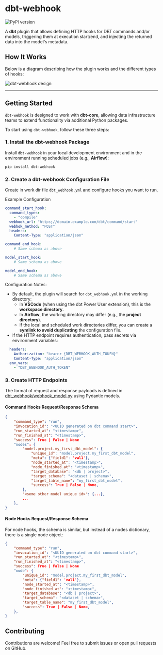 # dbt-webhook
![PyPI version](https://img.shields.io/pypi/v/dbt-webhook)

A **dbt** plugin that allows defining HTTP hooks for DBT commands and/or models, triggering them at execution start/end, and injecting the returned data into the model's metadata.

## How It Works

Below is a diagram describing how the plugin works and the different types of hooks:

![dbt-webhook design](docs/images/dbt-webhook-design.svg)

---

## Getting Started

`dbt-webhook` is designed to work with **dbt-core**, allowing data infrastructure teams to extend functionality via additional Python packages.

To start using `dbt-webhook`, follow these three steps:

### **1. Install the dbt-webhook Package**
Install `dbt-webhook` in your local development environment and in the environment running scheduled jobs (e.g., **Airflow**):

```sh
pip install dbt-webhook
```
### **2. Create a dbt-webhook Configuration File**
Create in work dir file `dbt_webhook.yml` and configure hooks you want to run.

Example Configuration

``` yaml
command_start_hook:
  command_types:
    - "compile"
  webhook_url: "https;//domain.example.com/dbt/command/start"
  webhok_method: "POST"
  headers:
    Content-Type: "application/json"

command_end_hook:
    # Same schema as above

model_start_hook:
    # Same schema as above

model_end_hook:
    # Same schema as above
```

Configuration Notes:
- By default, the plugin will search for `dbt_webhook.yml` in the working directory:
  - In **VSCode** (when using the dbt Power User extension), this is the **workspace directory**.
  - In **Airflow**, the working directory may differ (e.g., the **project directory**).
  - If the local and scheduled work directories differ, you can create a **symlink to avoid duplicating** the configuration file.
- If the HTTP endpoint requires authentication, pass secrets via environment variables:

``` yaml
  headers:
    Authorization: "bearer {DBT_WEBHOOK_AUTH_TOKEN}"
    Content-Type: "application/json"
  env_vars:
    - "DBT_WEBHOOK_AUTH_TOKEN"
```

### **3. Create HTTP Endpoints**
The format of request and response payloads is defined in [dbt_webhook/webhook_model.py](dbt_webhook/webhook_model.py) using Pydantic models.


#### Command Hooks Request/Response Schema

``` json
{
    "command_type": "run",
    "invocation_id": "<UUID generated on dbt command start>",
    "run_started_at": "<timestamp>",
    "run_finished_at": "<timestamp>",
    "success": True | False | None
    "nodes": {
        "model.project.my_first_dbt_model": {
            "unique_id": "model.project.my_first_dbt_model",
            "meta": {"field1": 'val1'},
            "node_started_at": "<timestamp>",
            "node_finished_at": "<timestamp>",
            "target_database": "<db | project>",
            "target_schema": "<dataset | schema>",
            "target_table_name": "my_first_dbt_model",
            "success": True | False | None,
        },
        "<some other model unique id>": {...},
        ...
    },
}
```

#### Node Hooks Request/Response Schema
For node hooks, the schema is similar, but instead of a nodes dictionary, there is a single node object:

``` json
{
    "command_type": "run",
    "invocation_id": "<UUID generated on dbt command start>",
    "run_started_at": "<timestamp>",
    "run_finished_at": "<timestamp>",
    "success": True | False | None
    "node": {
        "unique_id": "model.project.my_first_dbt_model",
        "meta": {"field1": 'val1'},
        "node_started_at": "<timestamp>",
        "node_finished_at": "<timestamp>",
        "target_database": "<db | project>",
        "target_schema": "<dataset | schema>",
        "target_table_name": "my_first_dbt_model",
        "success": True | False | None,
    },
}
```

## Contributing
Contributions are welcome! Feel free to submit issues or open pull requests on GitHub.
